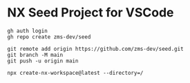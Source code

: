 # NX Seed Project for VSCode

```
gh auth login
gh repo create zms-dev/seed

git remote add origin https://github.com/zms-dev/seed.git
git branch -M main
git push -u origin main
```

```
npx create-nx-workspace@latest --directory=/
```